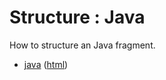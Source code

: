 # Structure : Java

How to structure an Java fragment.

* [java](src/site/markdown/index.md) ([html](https://plord12.github.io/samples/10.4.0/structure/java/))
